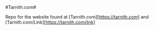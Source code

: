 #Tarnith.com#

Repo for the website found at [Tarnith.com][https://tarnith.com] and [Tarnith.com/Link][https://tarnith.com/link]



